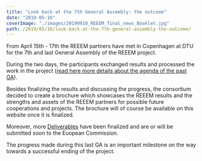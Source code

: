 ```yaml
---
title: "Look back at the 7th General Assembly: the outcome"
date: "2019-05-16"
coverImage: "./images/20190910_REEEM_final_news_Booklet.jpg"
path: /2019/05/16/look-back-at-the-7th-general-assembly-the-outcome/
---
```


From April 15th - 17th the REEEM partners have met in Copenhagen at DTU for the 7th and last General Assembly of the REEEM project.

During the two days, the participants exchanged results and processed the work in the project ([read here more details about the agenda of the past GA](http://www.reeem.org/index.php/2019/04/16/last-reeem-general-assembly-has-started/)).

Besides finalizing the results and discussing the progress, the consortium decided to create a brochure which showcases the REEEM results and the strengths and assets of the REEEM partners for possible future cooperations and projects. The brochure will of course be available on this website once it is finalized.

Moreover, more [Deliverables](http://www.reeem.org/index.php/deliverables-by-theme/) have been finalized and are or will be submitted soon to the Euopean Commission.

The progress made during this last GA is an important milestone on the way towards a successful ending of the project.
